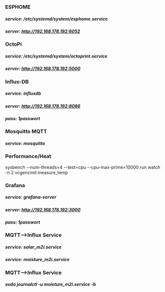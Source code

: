 ### ESPHOME
##### service: /etc/systemd/system/esphome.service
##### server:  http://192.168.178.192:6052

### OctoPi
##### service: /etc/systemd/system/octoprint.service
##### server:  http://192.168.178.192:5000

### Influx-DB
##### service: influxdb
##### server:  http://192.168.178.192:8086
##### pass: 1passwort



### Mosquitto MQTT
##### service: mosquitto

### Performance/Heat
sysbench --num-threads=4 --test=cpu --cpu-max-prime=10000 run
watch -n 2 vcgencmd measure_temp

### Grafana
##### service: grafana-server
##### server: http://192.168.178.192:3000
##### pass: 1passwort



### MQTT-->Influx Service
#####  service: solar_m2i.service
#####  service: moisture_m2i.service


### MQTT-->Influx Service
##### sudo journalctl -u moisture_m2i.service -b


